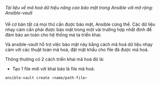 _Tài liệu về mã hoá dữ hiệu nâng cao bảo mật trong Ansible với mở rộng: Ansible-vault_

####

Về cơ bản tất cả mọi thứ cần được bảo mật, Ansible cũng thế. Các dữ liệu nhạy cảm cần phải được bảo mật trong một vài trường hợp nhất định để đảm bảo an toàn cho hệ thống mà ta triển khai.

Và ansible-vault hỗ trợ việc bảo mật này bằng cách mã hoá dữ liệu nhạy cảm với các thuật toán mã hoá, đặt mật khẩu cho file đã được mã hoá.

Thông thường có 2 cách triển khai mã hoá đó là:

- Tạo 1 file mới với khai báo là file mã hoá:

```sh
ansible-vault create <name/path-file>
```

